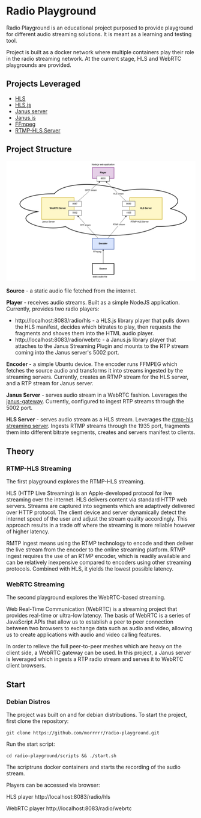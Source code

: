 # Radio Playground

Radio Playground is an educational project purposed to provide playground for different audio streaming solutions. It is meant as a learning and testing tool.

Project is built as a docker network where multiple containers play their role in the radio streaming network. At the current stage, HLS and WebRTC playgrounds are provided.

## Projects Leveraged

* [HLS](https://developer.apple.com/streaming/)
* [HLS.js](https://github.com/video-dev/hls.js)
* [Janus server](https://janus.conf.meetecho.com/)
* [Janus.js](https://cdn.jsdelivr.net/npm/janus-gateway@0.2.3/)
* [FFmpeg](https://ffmpeg.org/ffmpeg-all.html)
* [RTMP-HLS Server](https://github.com/TareqAlqutami/rtmp-hls-server])

## Project Structure

![diagram](diagram.png)

**Source** - a static audio file fetched from the internet.

**Player** - receives audio streams. Built as a simple NodeJS application. Currently, provides two radio players:

* http://localhost:8083/radio/hls - a HLS.js library player that pulls down the HLS manifest, decides which bitrates to play, then requests the fragments and shoves them into the HTML audio player.
* http://localhost:8083/radio/webrtc - a Janus.js library player that attaches to the Janus Streaming Plugin and mounts to the RTP stream coming into the Janus server's 5002 port. 

**Encoder** - a simple Ubuntu device. The encoder runs FFMPEG which fetches the source audio and transforms it into streams ingested by the streaming servers. Currently, creates an RTMP stream for the HLS server, and a RTP stream for Janus server. 

**Janus Server** - serves audio stream in a WebRTC fashion. Leverages the [janus-gateway](https://github.com/meetecho/janus-gateway). Currently, configured to ingest RTP streams through the 5002 port. 

**HLS Server** - serves audio stream as a HLS stream. Leverages the [rtmp-hls streaming server](https://hub.docker.com/r/alqutami/rtmp-hls). Ingests RTMP streams through the 1935 port, fragments them into different bitrate segments, creates and servers manifest to clients.

## Theory
### RTMP-HLS Streaming
The first playground explores the RTMP-HLS streaming. 

HLS (HTTP Live Streaming) is an Apple-developed protocol for live streaming over the internet. HLS delivers content via standard HTTP web servers. Streams are captured into segments which are adaptively delivered over HTTP protocol. The client device and server dynamically detect the internet speed of the user and adjust the stream quality accordingly. This approach results in a trade off where the streaming is more reliable however of higher latency. 

RMTP ingest means using the RTMP technology to encode and then deliver the live stream from the encoder to the online streaming platform. RTMP ingest requires the use of an RTMP encoder, which is readily available and can be relatively inexpensive compared to encoders using other streaming protocols. Combined with HLS, it yields the lowest possible latency.

### WebRTC Streaming
The second playground explores the WebRTC-based streaming.

Web Real-Time Communication (WebRTC) is a streaming project that provides real-time or ultra-low latency. The basis of WebRTC is a series of JavaScript APIs that allow us to establish a peer to peer connection between two browsers to exchange data such as audio and video, allowing us to create applications with audio and video calling features.

In order to relieve the full peer-to-peer meshes which are heavy on the client side, a WebRTC gateway can be used. In this project, a Janus server is leveraged which ingests a RTP radio stream and serves it to WebRTC client browsers.

## Start
### Debian Distros

The project was built on and for debian distributions. To start the project, first clone the repository:

    git clone https://github.com/morrrrr/radio-playground.git

Run the start script:

    cd radio-playground/scripts && ./start.sh

The scriptruns docker containers and starts the recording of the audio stream.

Players can be accessed via browser:

HLS player
    http://localhost:8083/radio/hls

WebRTC player
    http://localhost:8083/radio/webrtc


